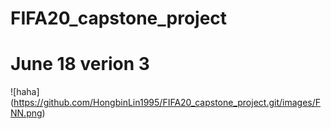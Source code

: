# FIFA20_capstone_project
# June 18 verion 3
![haha]
(https://github.com/HongbinLin1995/FIFA20_capstone_project.git/images/FNN.png)
